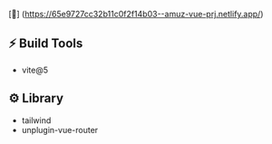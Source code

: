 [🔗] (https://65e9727cc32b11c0f2f14b03--amuz-vue-prj.netlify.app/)

## ⚡️ Build Tools
- vite@5

## ⚙️ Library
- tailwind
- unplugin-vue-router


